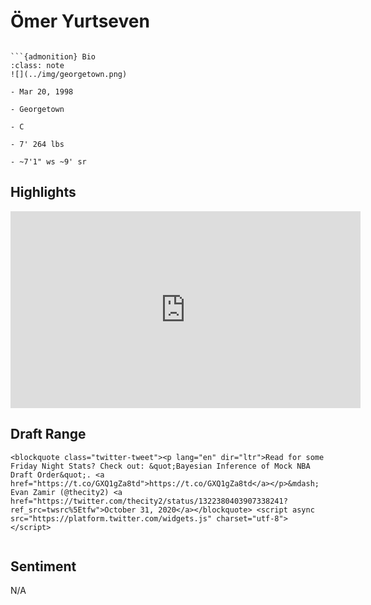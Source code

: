 Ömer Yurtseven
===
```{image} ../img/omer_yurtseven.jpg
```

```{margin}
```{admonition} Bio
:class: note
![](../img/georgetown.png)

- Mar 20, 1998

- Georgetown

- C

- 7' 264 lbs

- ~7'1" ws ~9' sr
```

## Highlights
<iframe width="560" height="315" src="https://www.youtube.com/embed/adJJjvb8iOs" frameborder="0" allow="accelerometer; autoplay; clipboard-write; encrypted-media; gyroscope; picture-in-picture" allowfullscreen></iframe>

## Draft Range
```{margin}
<blockquote class="twitter-tweet"><p lang="en" dir="ltr">Read for some Friday Night Stats? Check out: &quot;Bayesian Inference of Mock NBA Draft Order&quot;. <a href="https://t.co/GXQ1gZa8td">https://t.co/GXQ1gZa8td</a></p>&mdash; Evan Zamir (@thecity2) <a href="https://twitter.com/thecity2/status/1322380403907338241?ref_src=twsrc%5Etfw">October 31, 2020</a></blockquote> <script async src="https://platform.twitter.com/widgets.js" charset="utf-8"></script>
```

```{image} ../plrange/omer_yurtseven.png
```

## Sentiment

N/A
